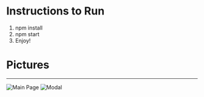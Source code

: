 # Instructions to Run

1. npm install
2. npm start
3. Enjoy!


# Pictures
---
![Main Page](readme-pictures/main-page)
![Modal](readme-pictures/modal)

